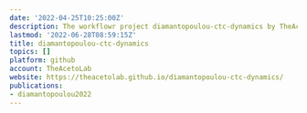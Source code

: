```yaml
---
date: '2022-04-25T10:25:00Z'
description: The workflowr project diamantopoulou-ctc-dynamics by TheAcetoLab
lastmod: '2022-06-28T08:59:15Z'
title: diamantopoulou-ctc-dynamics
topics: []
platform: github
account: TheAcetoLab
website: https://theacetolab.github.io/diamantopoulou-ctc-dynamics/
publications:
- diamantopoulou2022
---
```


